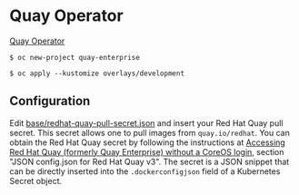 # Quay Operator

[Quay Operator](https://github.com/redhat-cop/quay-operator)

```
$ oc new-project quay-enterprise
```

```
$ oc apply --kustomize overlays/development
```

## Configuration

Edit [base/redhat-quay-pull-secret.json](base/redhat-quay-pull-secret.json) and insert your Red Hat Quay pull secret. This secret allows one to pull images from `quay.io/redhat`. You can obtain the Red Hat Quay secret by following the instructions at [Accessing Red Hat Quay (formerly Quay Enterprise) without a CoreOS login](https://access.redhat.com/solutions/3533201), section "JSON config.json for Red Hat Quay v3". The secret is a JSON snippet that can be directly inserted into the `.dockerconfigjson` field of a Kubernetes Secret object.
